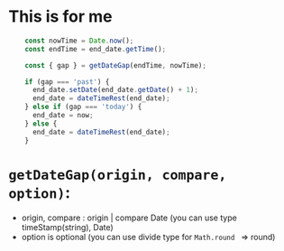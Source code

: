 # This is for me
```typescript
    const nowTime = Date.now();
    const endTime = end_date.getTime();

    const { gap } = getDateGap(endTime, nowTime);

    if (gap === 'past') {
      end_date.setDate(end_date.getDate() + 1);
      end_date = dateTimeRest(end_date);
    } else if (gap === 'today') {
      end_date = now;
    } else {
      end_date = dateTimeRest(end_date);
    }
```

# `getDateGap(origin, compare, option)`: 
* origin, compare : origin | compare Date (you can use type timeStamp(string), Date) 
* option is optional (you can use divide type for `Math.round ` => round)
